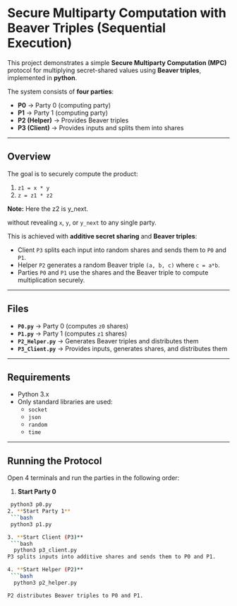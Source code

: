 # Secure Multiparty Computation with Beaver Triples (Sequential Execution)

This project demonstrates a simple **Secure Multiparty Computation (MPC)** protocol for multiplying secret-shared values using **Beaver triples**, implemented in **python**.

The system consists of **four parties**:

- **P0** → Party 0 (computing party)  
- **P1** → Party 1 (computing party)  
- **P2 (Helper)** → Provides Beaver triples  
- **P3 (Client)** → Provides inputs and splits them into shares  

---

## Overview

The goal is to securely compute the product:

1. `z1 = x * y`  
2. `z = z1 * z2`  

**Note:** Here the z2 is y_next.

without revealing `x`, `y`, or `y_next` to any single party.  

This is achieved with **additive secret sharing** and **Beaver triples**:

- Client `P3` splits each input into random shares and sends them to `P0` and `P1`.  
- Helper `P2` generates a random Beaver triple `(a, b, c)` where `c = a*b`.  
- Parties `P0` and `P1` use the shares and the Beaver triple to compute multiplication securely.  

---


## Files

- **`P0.py`** → Party 0 (computes `z0` shares)  
- **`P1.py`** → Party 1 (computes `z1` shares)  
- **`P2_Helper.py`** → Generates Beaver triples and distributes them  
- **`P3_Client.py`** → Provides inputs, generates shares, and distributes them  

---
## Requirements

- Python 3.x  
- Only standard libraries are used:  
  - `socket`  
  - `json`  
  - `random`  
  - `time`
 
---
## Running the Protocol

Open 4 terminals and run the parties in the following order:

1. **Start Party 0**  
  ```bash
   python3 p0.py
2. **Start Party 1**
   ```bash
   python3 p1.py

3. **Start Client (P3)**
   ```bash
    python3 p3_client.py
P3 splits inputs into additive shares and sends them to P0 and P1.

4. **Start Helper (P2)**
   ```bash
    python3 p2_helper.py

P2 distributes Beaver triples to P0 and P1.
   
